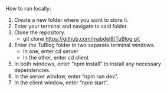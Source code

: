 How to run locally:
1. Create a new folder where you want to store it.
2. Enter your terminal and navigate to said folder.
3. Clone the repository.
    - git clone https://github.com/mabdel8/TuBlog.git
4. Enter the TuBlog folder in two separate terminal windows.
    - In one, enter cd server
    - In the other, enter cd client
5. In both windows, enter “npm install” to install any necessary dependencies.
6. In the server window, enter “npm run dev”.
7. In the client window, enter “npm start”.
